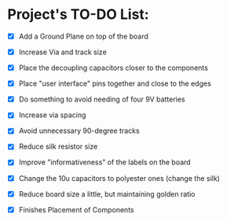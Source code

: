 # Project's TO-DO List:

- [x] Add a Ground Plane on top of the board

- [x] Increase Via and track size

- [x] Place the decoupling capacitors closer to the components

- [x] Place "user interface" pins together and close to the edges

- [x] Do something to avoid needing of four 9V batteries

- [x] Increase via spacing

- [x] Avoid unnecessary 90-degree tracks

- [x] Reduce silk resistor size

- [x] Improve "informativeness" of the labels on the board

- [x] Change the 10u capacitors to polyester ones (change the silk)

- [x] Reduce board size a little, but maintaining golden ratio

- [x] Finishes Placement of Components
